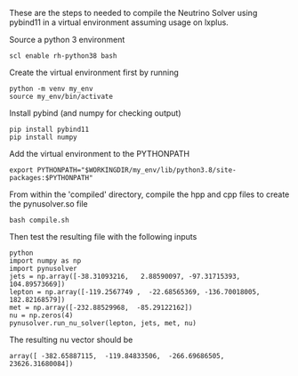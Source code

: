 These are the steps to needed to compile the Neutrino Solver using pybind11 in a virtual environment assuming usage on lxplus.


Source a python 3 environment
```
scl enable rh-python38 bash
```

Create the virtual environment first by running
```
python -m venv my_env
source my_env/bin/activate
```

Install pybind (and numpy for checking output)
```
pip install pybind11
pip install numpy
```

Add the virtual environment to the PYTHONPATH
```
export PYTHONPATH="$WORKINGDIR/my_env/lib/python3.8/site-packages:$PYTHONPATH"
```

From within the 'compiled' directory, compile the hpp and cpp files to create the pynusolver.so file
```
bash compile.sh
```

Then test the resulting file with the following inputs
```
python
import numpy as np
import pynusolver
jets = np.array([-38.31093216,   2.88590097, -97.31715393, 104.89573669])
lepton = np.array([-119.2567749 ,  -22.68565369, -136.70018005,  182.82168579])
met = np.array([-232.88529968,  -85.29122162])
nu = np.zeros(4)
pynusolver.run_nu_solver(lepton, jets, met, nu)
```
The resulting nu vector should be
```
array([ -382.65887115,  -119.84833506,  -266.69686505, 23626.31680084])
```
